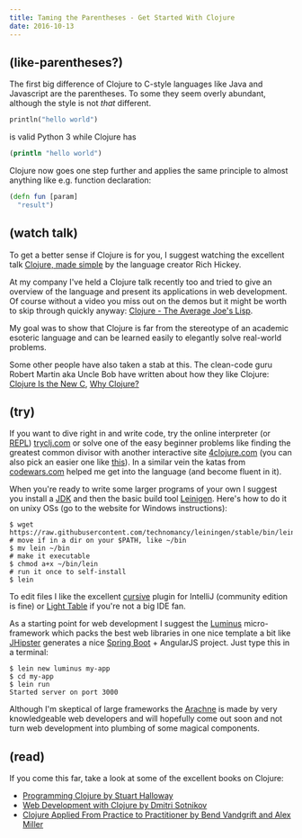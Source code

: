 ```yaml
---
title: Taming the Parentheses - Get Started With Clojure
date: 2016-10-13
---
```

## (like-parentheses?)

The first big difference of Clojure to C-style languages like Java and Javascript are the parentheses. To some they seem overly abundant, although the style is not *that* different.

```python
println("hello world")
```

is valid Python 3 while Clojure has

```clojure
(println "hello world")
```

Clojure now goes one step further and applies the same principle to almost anything like e.g. function declaration:

```clojure
(defn fun [param]
  "result")
```

## (watch talk)

To get a better sense if Clojure is for you, I suggest watching the excellent talk [Clojure, made simple](https://www.youtube.com/watch?v=VSdnJDO-xdg) by the language creator Rich Hickey.

At my company I've held a Clojure talk recently too and tried to give an overview of the language and present its applications in web development. Of course without a video you miss out on the demos but it might be worth to skip through quickly anyway: [Clojure - The Average Joe's Lisp](https://kossmoboleat.github.io/clojure_intro).

My goal was to show that Clojure is far from the stereotype of an academic esoteric language and can be learned easily to elegantly solve real-world problems.

Some other people have also taken a stab at this. The clean-code guru Robert Martin aka Uncle Bob have written about how they like Clojure:
[Clojure Is the New C](https://www.infoq.com/presentations/clojure-c), [Why Clojure?](http://thecleancoder.blogspot.de/2010/08/why-clojure.html)

## (try)

If you want to dive right in and write code, try the online interpreter (or [REPL](https://en.wikipedia.org/wiki/Read%E2%80%93eval%E2%80%93print_loop)) [tryclj.com](http://www.tryclj.com/) or solve one of the easy beginner problems like finding the greatest common divisor with another interactive site [4clojure.com](http://www.4clojure.com/problem/66) (you can also pick an easier one like [this](http://www.4clojure.com/problem/14)). In a similar vein the katas from [codewars.com](https://www.codewars.com) helped me get into the language (and become fluent in it).

When you're ready to write some larger programs of your own I suggest you install a [JDK](http://www.oracle.com/technetwork/java/javase/downloads/index.html) and then the basic build tool [Leinigen](http://leiningen.org/). Here's how to do it on unixy OSs (go to the website for Windows instructions):

```shell
$ wget https://raw.githubusercontent.com/technomancy/leiningen/stable/bin/lein
# move if in a dir on your $PATH, like ~/bin
$ mv lein ~/bin
# make it executable
$ chmod a+x ~/bin/lein
# run it once to self-install
$ lein
```

To edit files I like the excellent [cursive](https://cursive-ide.com/) plugin for IntelliJ (community edition is fine) or [Light Table](http://lighttable.com/) if you're not a big IDE fan.

As a starting point for web development I suggest the [Luminus](http://www.luminusweb.net/) micro-framework which packs the best web libraries in one nice template a bit like [JHipster](https://jhipster.github.io/) generates a nice [Spring Boot](https://projects.spring.io/spring-boot/) + AngularJS project. Just type this in a terminal:

```shell
$ lein new luminus my-app
$ cd my-app
$ lein run
Started server on port 3000
```

Although I'm skeptical of large frameworks the [Arachne](http://arachne-framework.org/) is made by very knowledgeable web developers and will hopefully come out soon and not turn web development into plumbing of some magical components.

## (read)

If you come this far, take a look at some of the excellent books on Clojure:

- [Programming Clojure by Stuart Halloway](https://pragprog.com/book/shcloj/programming-clojure)
- [Web Development with Clojure by Dmitri Sotnikov](https://pragprog.com/book/dswdcloj2/web-development-with-clojure-second-edition)
- [Clojure Applied From Practice to Practitioner by Bend Vandgrift and Alex Miller](https://pragprog.com/book/vmclojeco/clojure-applied)
